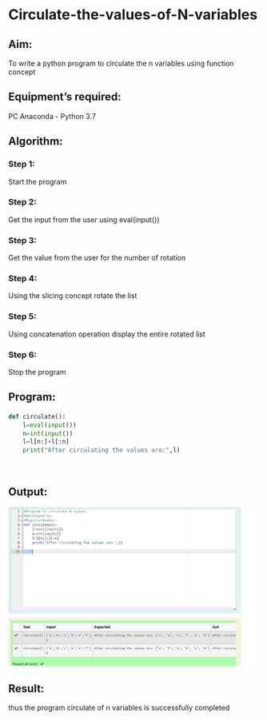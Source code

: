 # Circulate-the-values-of-N-variables
## Aim:
To write a python program to circulate the n variables using function concept
## Equipment’s required:
PC
Anaconda - Python 3.7
## Algorithm: 
### Step 1: 
Start the program
### Step 2:
Get the input from the user using eval(input()) 
### Step 3: 
Get the value from the user for the number of rotation
### Step 4: 
Using the slicing concept rotate the list

### Step 5: 
Using concatenation operation display the entire rotated list
### Step 6: 
Stop the program
## Program:
```py
def circulate():
    l=eval(input())
    n=int(input())
    l=l[n:]+l[:n]
    print("After circulating the values are:",l)
    
    

```

## Output:
![](./Screenshot%202023-12-24%20215842.png)
## Result:
thus the program circulate of n variables is successfully completed